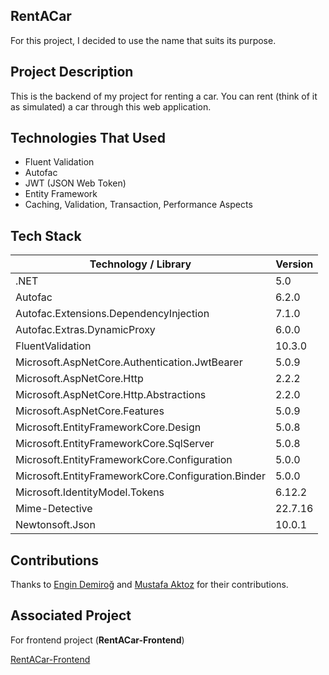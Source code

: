 ## RentACar 
For this project, I decided to use the name that suits its purpose.

## Project Description
This is the backend of my project for renting a car. You can rent (think of it as simulated) a car through this web application.

## Technologies That Used

* Fluent Validation
* Autofac
* JWT (JSON Web Token)
* Entity Framework
* Caching, Validation, Transaction, Performance Aspects

## Tech Stack
| Technology / Library | Version |
| ------------- | ------------- |
| .NET | 5.0 |
| Autofac | 6.2.0 |
| Autofac.Extensions.DependencyInjection | 7.1.0 |
| Autofac.Extras.DynamicProxy | 6.0.0 |
| FluentValidation | 10.3.0 |
| Microsoft.AspNetCore.Authentication.JwtBearer | 5.0.9 |
| Microsoft.AspNetCore.Http | 2.2.2 |
| Microsoft.AspNetCore.Http.Abstractions | 2.2.0 |
| Microsoft.AspNetCore.Features | 5.0.9 |
| Microsoft.EntityFrameworkCore.Design | 5.0.8 |
| Microsoft.EntityFrameworkCore.SqlServer | 5.0.8 |
| Microsoft.EntityFrameworkCore.Configuration | 5.0.0 |
| Microsoft.EntityFrameworkCore.Configuration.Binder | 5.0.0 |
| Microsoft.IdentityModel.Tokens | 6.12.2 |
| Mime-Detective | 22.7.16 |
| Newtonsoft.Json | 10.0.1 |

## Contributions

Thanks to [Engin Demiroğ](http://https://github.com/engindemirog) and 
[Mustafa Aktoz](http://https://github.com/MustafaAktoz) for their contributions.

## Associated Project

For frontend project (**RentACar-Frontend**)

[RentACar-Frontend](https://github.com/Fateehs/RentACar-Frontend)
